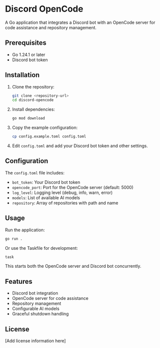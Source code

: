# Discord OpenCode

A Go application that integrates a Discord bot with an OpenCode server for code assistance and repository management.

## Prerequisites

- Go 1.24.1 or later
- Discord bot token

## Installation

1. Clone the repository:
   ```bash
   git clone <repository-url>
   cd discord-opencode
   ```

2. Install dependencies:
   ```bash
   go mod download
   ```

3. Copy the example configuration:
   ```bash
   cp config.example.toml config.toml
   ```

4. Edit `config.toml` and add your Discord bot token and other settings.

## Configuration

The `config.toml` file includes:
- `bot_token`: Your Discord bot token
- `opencode_port`: Port for the OpenCode server (default: 5000)
- `log_level`: Logging level (debug, info, warn, error)
- `models`: List of available AI models
- `repository`: Array of repositories with path and name

## Usage

Run the application:
```bash
go run .
```

Or use the Taskfile for development:
```bash
task
```

This starts both the OpenCode server and Discord bot concurrently.

## Features

- Discord bot integration
- OpenCode server for code assistance
- Repository management
- Configurable AI models
- Graceful shutdown handling

## License

[Add license information here]